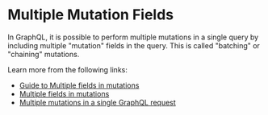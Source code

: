 # Multiple Mutation Fields

In GraphQL, it is possible to perform multiple mutations in a single query by including multiple "mutation" fields in the query. This is called "batching" or "chaining" mutations.

Learn more from the following links:

- [Guide to Multiple fields in mutations](https://graphql.org/learn/queries/#multiple-fields-in-mutations)
- [Multiple fields in mutations](https://dgraph.io/docs/graphql/mutations/mutations-overview/)
- [Multiple mutations in a single GraphQL request](https://www.ibm.com/docs/en/filenet-p8-platform/5.5.x?topic=mutations-multiple-in-single-graphql-request)